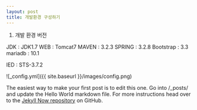 ```yaml
---
layout: post
title: 개발환경 구성하기
---
```


1. 개발 환경 버전

JDK : JDK1.7
WEB : Tomcat7
MAVEN : 3.2.3
SPRING : 3.2.8
Bootstrap : 3.3
mariadb : 10.1

IED : STS-3.7.2


![_config.yml]({{ site.baseurl }}/images/config.png)

The easiest way to make your first post is to edit this one. Go into /_posts/ and update the Hello World markdown file. For more instructions head over to the [Jekyll Now repository](https://github.com/barryclark/jekyll-now) on GitHub.
